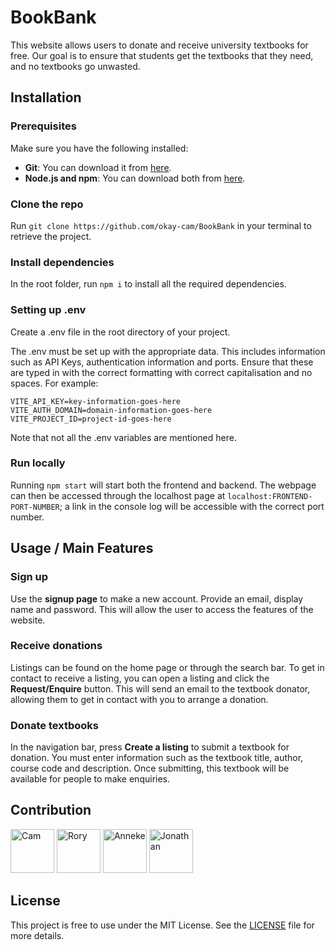 # BookBank

This website allows users to donate and receive university textbooks for free.
Our goal is to ensure that students get the textbooks that they need, and no textbooks go unwasted.

## Installation

### Prerequisites
Make sure you have the following installed:
- **Git**: You can download it from [here](https://git-scm.com/).
- **Node.js and npm**: You can download both from [here](https://nodejs.org/).

### Clone the repo
Run `git clone https://github.com/okay-cam/BookBank` in your terminal to retrieve the project.

### Install dependencies
In the root folder, run `npm i` to install all the required dependencies.

### Setting up .env
Create a .env file in the root directory of your project.

The .env must be set up with the appropriate data. This includes information such as API Keys, authentication information and ports. Ensure that these are typed in with the correct formatting with correct capitalisation and no spaces. For example:
```
VITE_API_KEY=key-information-goes-here
VITE_AUTH_DOMAIN=domain-information-goes-here
VITE_PROJECT_ID=project-id-goes-here
```
Note that not all the .env variables are mentioned here.

### Run locally
Running `npm start` will start both the frontend and backend.
The webpage can then be accessed through the localhost page at `localhost:FRONTEND-PORT-NUMBER`; a link in the console log will be accessible with the correct port number.


## Usage / Main Features

### Sign up
Use the **signup page** to make a new account. Provide an email, display name and password. This will allow the user to access the features of the website.

### Receive donations
Listings can be found on the home page or through the search bar. To get in contact to receive a listing, you can open a listing and click the **Request/Enquire** button. This will send an email to the textbook donator, allowing them to get in contact with you to arrange a donation.

### Donate textbooks
In the navigation bar, press **Create a listing** to submit a textbook for donation. You must enter information such as the textbook title, author, course code and description. Once submitting, this textbook will be available for people to make enquiries.


## Contribution

<a href="https://github.com/okay-cam"><img src="https://avatars.githubusercontent.com/u/120371810?v=4" title="Cam" width="70" height="70"></a>
<a href="https://github.com/RoryTravis"><img src="https://avatars.githubusercontent.com/u/151791418?v=4" title="Rory" width="70" height="70"></a>
<a href="https://github.com/AnnekeMuirAUT"><img src="https://avatars.githubusercontent.com/u/169871887?v=4" title="Anneke" width="70" height="70"></a>
<a href="https://github.com/JonathanAUTUni"><img src="https://avatars.githubusercontent.com/u/171815357?v=4" title="Jonathan" width="70" height="70"></a>


## License
This project is free to use under the MIT License.
See the [LICENSE](LICENSE) file for more details.
